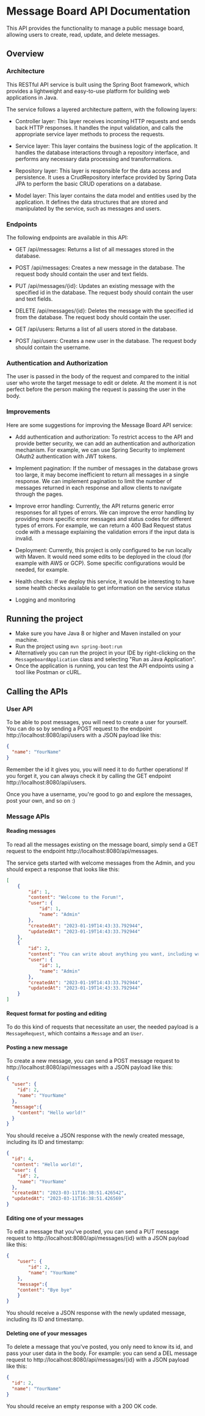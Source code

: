 # Message Board API Documentation

This API provides the functionality to manage a public message board, allowing users to create, 
read, update, and delete messages.

## Overview

### Architecture

This RESTful API service is built using the Spring Boot framework, which provides a lightweight 
and easy-to-use platform for building web applications in Java.

The service follows a layered architecture pattern, with the following layers:

- Controller layer: This layer receives incoming HTTP requests and sends back HTTP responses. It 
handles the input validation, and calls the appropriate service layer methods to process the requests.

- Service layer: This layer contains the business logic of the application. It handles the 
database interactions through a repository interface, and performs any necessary data processing and transformations.

- Repository layer: This layer is responsible for the data access and persistence. It uses a 
CrudRepository interface provided by Spring Data JPA to perform the basic CRUD operations on a database.

- Model layer: This layer contains the data model and entities used by the application. It 
defines the data structures that are stored and manipulated by the service, such as messages and 
  users.

### Endpoints
The following endpoints are available in this API:

- GET /api/messages: Returns a list of all messages stored in the database.

- POST /api/messages: Creates a new message in the database. The request body should contain the 
user and text fields.

- PUT /api/messages/{id}: Updates an existing message with the specified id in the database. The 
request body should contain the user and text fields.

- DELETE /api/messages/{id}: Deletes the message with the specified id from the database. The 
request body should contain the user.

- GET /api/users: Returns a list of all users stored in the database.

- POST /api/users: Creates a new user in the database. The request body should contain the
username.

### Authentication and Authorization

The user is passed in the body of the request and compared to the initial user who wrote the 
target message to edit or delete. At the moment it is not perfect before the person making the 
request is passing the user in the body.

### Improvements
Here are some suggestions for improving the Message Board API service:

- Add authentication and authorization: To restrict access to the API and provide better 
  security, we can add an authentication and authorization mechanism. For example, we can use 
  Spring  Security to implement OAuth2 authentication with JWT tokens.

- Implement pagination: If the number of messages in the database grows too large, it may become 
  inefficient to return all messages in a single response. We can implement pagination to limit the number of messages returned in each response and allow clients to navigate through the pages.

- Improve error handling: Currently, the API returns generic error responses for all types of 
  errors. We can improve the error handling by providing more specific error messages and status codes for different types of errors. For example, we can return a 400 Bad Request status code with a message explaining the validation errors if the input data is invalid.

- Deployment: Currently, this project is only configured to be run locally with Maven. It would 
  need some edits to be deployed in the cloud (for example with AWS or GCP). Some specific 
  configurations would be needed, for example.

- Health checks: If we deploy this service, it would be interesting to have some health checks 
  available to get information on the service status

- Logging and monitoring

## Running the project

- Make sure you have Java 8 or higher and Maven installed on your machine.
- Run the project using `mvn spring-boot:run`
- Alternatively you can run the project in your IDE by right-clicking on the `MessageboardApplication` 
  class and selecting "Run as Java Application".
- Once the application is running, you can test the API endpoints using a tool like Postman or 
  cURL.

## Calling the APIs

### User API

To be able to post messages, you will need to create a user for yourself.
You can do so by sending a POST request to the endpoint  http://localhost:8080/api/users with 
a JSON payload like this:

```json
{
  "name": "YourName"
}
```

Remember the id it gives you, you will need it to do further operations!
If you forget it, you can always check it by calling the GET endpoint 
http://localhost:8080/api/users.

Once you have a username, you're good to go and explore the messages, post your own, and so on :)

### Message APIs

#### Reading messages

To read all the messages existing on the message board, simply send a GET request to the 
endpoint http://localhost:8080/api/messages.

The service gets started with welcome messages from the Admin, and you should expect a response 
that looks like this:

```json
[
    {
        "id": 1,
        "content": "Welcome to the Forum!",
        "user": {
            "id": 1,
            "name": "Admin"
        },
        "createdAt": "2023-01-19T14:43:33.792944",
        "updatedAt": "2023-01-19T14:43:33.792944"
    },
    {
        "id": 2,
        "content": "You can write about anything you want, including writing a short presentation about you. Don't be shy!",
        "user": {
            "id": 1,
            "name": "Admin"
        },
        "createdAt": "2023-01-19T14:43:33.792944",
        "updatedAt": "2023-01-19T14:43:33.792944"
    }
]
```

#### Request format for posting and editing

To do this kind of requests that necessitate an user, the needed payload is a `MessageRequest`,
which contains a `Message` and an `User`.

#### Posting a new message

To create a new message, you can send a POST message request to http://localhost:8080/api/messages with a JSON payload like this:

```json
{
  "user": {
    "id": 2,
    "name": "YourName"
  },
  "message":{
    "content": "Hello world!"
  }
}
```

You should receive a JSON response with the newly created message, including its ID and 
   timestamp:

```json
{
  "id": 4,
  "content": "Hello world!",
  "user": {
    "id": 2,
    "name": "YourName"
  },
  "createdAt": "2023-03-11T16:38:51.426542",
  "updatedAt": "2023-03-11T16:38:51.426569"
}
```

#### Editing one of your messages

To edit a message that you've posted, you can send a PUT message request to 
http://localhost:8080/api/messages/{id} with a JSON payload like this:

```json
{
    "user": {
        "id": 2,
        "name": "YourName"
    },
    "message":{
    "content": "Bye bye"
    }
}
```

You should receive a JSON response with the newly updated message, including its ID and timestamp.

#### Deleting one of your messages

To delete a message that you've posted, you only need to know its id, and pass your user data 
in the body.
For example: you can send a DEL message request to http://localhost:8080/api/messages/{id} with 
a JSON payload like this:

```json
{
  "id": 2,
  "name": "YourName"
}
```

You should receive an empty response with a 200 OK code.